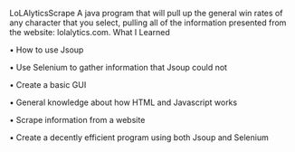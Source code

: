 LoLAlyticsScrape
A java program that will pull up the general win rates of any character that you select, pulling all of the information presented from the website: lolalytics.com.
What I Learned

•	How to use Jsoup

•	Use Selenium to gather information that Jsoup could not

•	Create a basic GUI

•	General knowledge about how HTML and Javascript works

•	Scrape information from a website

•	Create a decently efficient program using both Jsoup and Selenium
